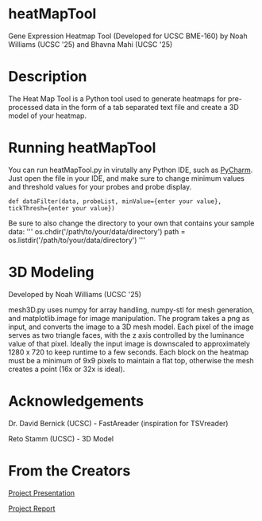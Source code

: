 # heatMapTool
Gene Expression Heatmap Tool (Developed for UCSC BME-160) by Noah Williams (UCSC '25) and Bhavna Mahi (UCSC '25)

# Description 
The Heat Map Tool is a Python tool used to generate heatmaps for pre-processed data in the form of a tab separated text file and create a 3D model of your heatmap.

# Running heatMapTool
You can run heatMapTool.py in virutally any Python IDE, such as [PyCharm](https://www.jetbrains.com/pycharm/). Just open the file in your IDE, and make sure to change minimum values and threshold values for your probes and probe display. 
```
def dataFilter(data, probeList, minValue={enter your value}, tickThresh={enter your value})
```
Be sure to also change the directory to your own that contains your sample data:
'''
os.chdir('/path/to/your/data/directory')
path = os.listdir('/path/to/your/data/directory')
'''

# 3D Modeling
Developed by Noah Williams (UCSC '25)

mesh3D.py uses numpy for array handling, numpy-stl for mesh generation, and matplotlib.image for image manipulation. The program takes a png as input, and converts the image to a 3D mesh model. Each pixel of the image serves as two triangle faces, with the z axis controlled by the luminance value of that pixel. Ideally the input image is downscaled to approximately 1280 x 720 to keep runtime to a few seconds. Each block on the heatmap must be a minimum of 9x9 pixels to maintain a flat top, otherwise the mesh creates a point (16x or 32x is ideal).

# Acknowledgements 
Dr. David Bernick (UCSC) - FastAreader (inspiration for TSVreader)

Reto Stamm (UCSC) - 3D Model

# From the Creators
[Project Presentation](https://docs.google.com/presentation/d/1-0XLzpBCIC0Vlrad1KpUzddQMG5pUpMVwSKTYu1px6A/edit?usp=sharing)

[Project Report](https://docs.google.com/document/d/1b20teRT3hwaOq0Uu5fxLqieKzpSzDW34BWp42YyDRzc/edit?usp=sharing)
